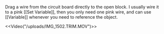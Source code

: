 Drag a wire from the circuit board directly to the open block. I usually wire it to a pink [[Set Variable]], then you only need one pink wire, and can use [[Variable]] whenever you need to reference the object.

<<Video("/uploads/IMG_1502.TRIM.MOV")>>